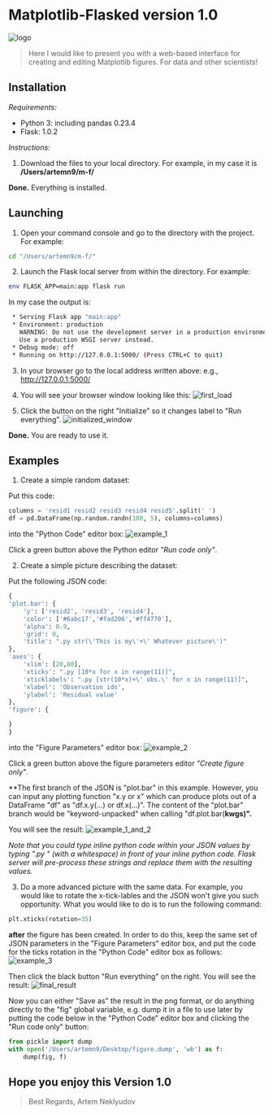 # Matplotlib-Flasked version 1.0
![logo](https://www.aneklyud.com/github/matplotlib-flasked-logo.png)
> Here I would like to present you with a web-based interface for creating and editing Matplotlib figures. For data and other scientists!

## Installation

*Requirements:*
- Python 3: including pandas 0.23.4
- Flask: 1.0.2

*Instructions:*

1. Download the files to your local directory. For example, in my case it is **/Users/artemn9/m-f/**

**Done.** Everything is installed.

## Launching

1. Open your command console and go to the directory with the project. For example:
~~~bash
cd "/Users/artemn9/m-f/"
~~~
2. Launch the Flask local server from within the directory. For example:
~~~bash
env FLASK_APP=main:app flask run
~~~
In my case the output is:
~~~bash
 * Serving Flask app "main:app"
 * Environment: production
   WARNING: Do not use the development server in a production environment.
   Use a production WSGI server instead.
 * Debug mode: off
 * Running on http://127.0.0.1:5000/ (Press CTRL+C to quit)
~~~
3. In your browser go to the local address written above: e.g., http://127.0.0.1:5000/

4. You will see your browser window looking like this:
![first_load](https://www.aneklyud.com/github/screenshot_1.png)

5. Click the button on the right "Initialize" so it changes label to "Run everything".
![initialized_window](https://www.aneklyud.com/github/screenshot_1b.png)

**Done.** You are ready to use it.

## Examples

1. Create a simple random dataset:

Put this code:
~~~python
columns = 'resid1 resid2 resid3 resid4 resid5'.split(' ')
df = pd.DataFrame(np.random.randn(100, 5), columns=columns)
~~~
into the "Python Code" editor box:
![example_1](https://www.aneklyud.com/github/screenshot_2.png)

Click a green button above the Python editor *"Run code only"*.

2. Create a simple picture describing the dataset:

Put the following JSON code:

~~~python
{
'plot.bar': {
    'y': ['resid2', 'resid3', 'resid4'],
    'color': ['#6abc17','#fad206','#ff4770'],
    'alpha': 0.9,
    'grid': 0,
    'title': ".py str(\'This is my\'+\' Whatever picture\')"
},
'axes': {
    'xlim': [20,80],
    'xticks': ".py [10*x for x in range(11)]",
    'xticklabels': ".py [str(10*x)+\' obs.\' for x in range(11)]",
    'xlabel': 'Observation ids',
    'ylabel': 'Residual value'
},
'figure': {

}
}
~~~
into the "Figure Parameters" editor box:
![example_2](https://www.aneklyud.com/github/screenshot_3.png)

Click a green button above the figure parameters editor *"Create figure only"*.

**The first branch of the JSON is "plot.bar" in this example. However, you can input any plotting function "x.y or x" which can produce plots out of a DataFrame "df" as "df.x.y(...) or df.x(...)". The content of the "plot.bar" branch would be "keyword-unpacked" when calling "df.plot.bar(**kwgs)".**

You will see the result:
![example_1_and_2](https://www.aneklyud.com/github/screenshot_4.png)

*Note that you could type inline python code within your JSON values by typing ".py " (with a whitespace) in front of your inline python code. Flask server will pre-process these strings and replace them with the resulting values.*

3. Do a more advanced picture with the same data. For example, you would like to rotate the x-tick-lables and the JSON won't give you such opportunity. What you would like to do is to run the following command:
~~~python
plt.xticks(rotation=35)
~~~
**after** the figure has been created.
In order to do this, keep the same set of JSON parameters in the "Figure Parameters" editor box, and put the code for the ticks rotation in the "Python Code" editor box as follows:
![example_3](https://www.aneklyud.com/github/screenshot_5.png)

Then click the black button "Run everything" on the right. You will see the result:
![final_result](https://www.aneklyud.com/github/screenshot_5b.png)

Now you can either "Save as" the result in the png format, or do anything directly to the "fig" global variable, e.g. dump it in a file to use later by putting the code below in the "Python Code" editor box and clicking the "Run code only" button:
~~~python
from pickle import dump
with open('/Users/artemn9/Desktop/figure.dump', 'wb') as f:
    dump(fig, f)
~~~

## Hope you enjoy this Version 1.0

> Best Regards,
Artem Neklyudov
